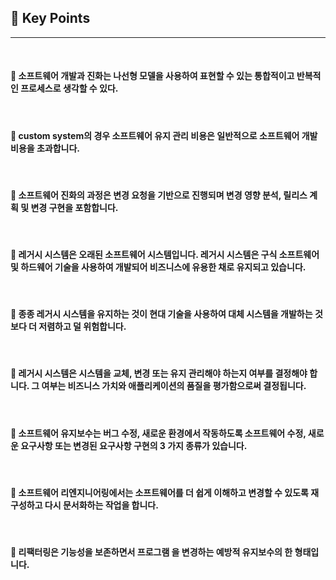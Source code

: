 ## 🍎 Key Points
---

<br>

#### 🔸 소프트웨어 개발과 진화는 나선형 모델을 사용하여 표현할 수 있는 통합적이고 반복적인 프로세스로 생각할 수 있다.
<br>

#### 🔸 custom system의 경우 소프트웨어 유지 관리 비용은 일반적으로 소프트웨어 개발 비용을 초과합니다.
<br>

#### 🔸 소프트웨어 진화의 과정은 변경 요청을 기반으로 진행되며 변경 영향 분석, 릴리스 계획 및 변경 구현을 포함합니다.
<br>

#### 🔸 레거시 시스템은 오래된 소프트웨어 시스템입니다. 레거시 시스템은 구식 소프트웨어 및 하드웨어 기술을 사용하여 개발되어 비즈니스에 유용한 채로 유지되고 있습니다.
<br>

#### 🔸 종종 레거시 시스템을 유지하는 것이 현대 기술을 사용하여 대체 시스템을 개발하는 것보다 더 저렴하고 덜 위험합니다.
<br>

#### 🔸 레거시 시스템은 시스템을 교체, 변경 또는 유지 관리해야 하는지 여부를 결정해야 합니다. 그 여부는 비즈니스 가치와 애플리케이션의 품질을 평가함으로써 결정됩니다.
<br>

#### 🔸 소프트웨어 유지보수는 버그 수정, 새로운 환경에서 작동하도록 소프트웨어 수정, 새로운 요구사항 또는 변경된 요구사항 구현의 3 가지 종류가 있습니다.
<br>

#### 🔸 소프트웨어 리엔지니어링에서는 소프트웨어를 더 쉽게 이해하고 변경할 수 있도록 재구성하고 다시 문서화하는 작업을 합니다.
<br>

#### 🔸 리팩터링은 기능성을 보존하면서 프로그램 을 변경하는 예방적 유지보수의 한 형태입니다.
